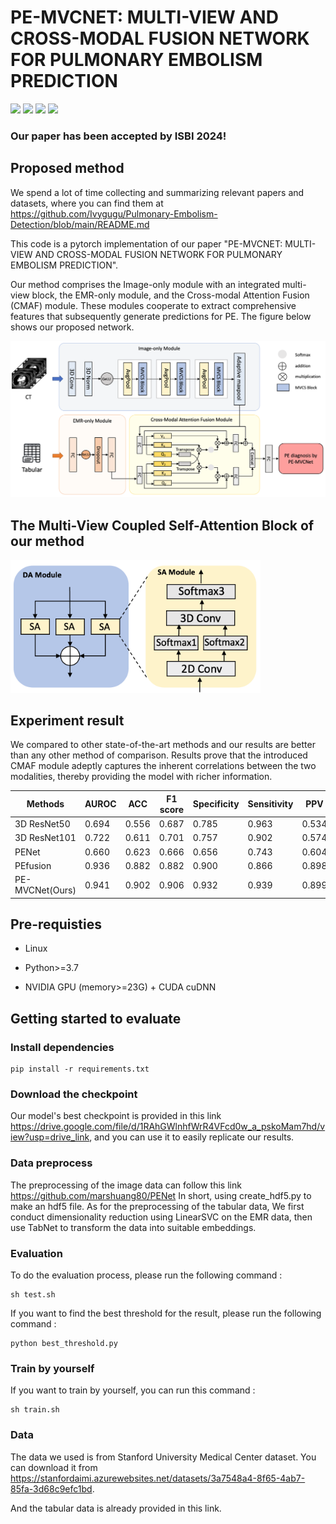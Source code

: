 # PE-MVCNET: MULTI-VIEW AND CROSS-MODAL FUSION NETWORK FOR PULMONARY EMBOLISM PREDICTION

![](https://img.shields.io/badge/-Github-181717?style=flat-square&logo=Github&logoColor=FFFFFF)
![](https://img.shields.io/badge/-Awesome-FC60A8?style=flat-square&logo=Awesome&logoColor=FFFFFF)
![](https://img.shields.io/badge/-Python-3776AB?style=flat-square&logo=Python&logoColor=FFFFFF)
![](https://img.shields.io/badge/-Pytorch-EE4C2C?style=flat-square&logo=Pytorch&logoColor=FFFFFF)

### Our paper has been accepted by ISBI 2024!
## Proposed method
We spend a lot of time collecting and summarizing relevant papers and datasets, where you can find them at https://github.com/Ivygugu/Pulmonary-Embolism-Detection/blob/main/README.md

This code is a pytorch implementation of our paper "PE-MVCNET: MULTI-VIEW AND CROSS-MODAL FUSION NETWORK FOR PULMONARY EMBOLISM PREDICTION".

 Our method comprises the Image-only module with an integrated multi-view block, the EMR-only module, and the Cross-modal Attention Fusion (CMAF) module. These modules cooperate to extract comprehensive features that subsequently generate predictions for PE. The figure below shows our proposed network.

![image](images/model.png)

 ## The Multi-View Coupled Self-Attention Block of our method
<img src="https://github.com/LeavingStarW/PE-MVCNET/blob/main/images/DASA.png?raw=true" width="400px">



 ## Experiment result
   We compared to other state-of-the-art methods and our results are better than any other method of comparison. Results prove that the introduced CMAF module adeptly captures the inherent correlations between the two modalities, thereby providing the model with richer information.
<table>
<thead>
  <tr>
    <th>Methods</th>
    <th>AUROC</th>
    <th>ACC</th>
    <th>F1 score</th>
    <th>Specificity</th>
    <th>Sensitivity</th>
    <th>PPV</th>
    <th>NPV</th>
  </tr>
</thead>
<tbody>
  <tr>
    <td>3D ResNet50</td>
    <td>0.694</td>
    <td>0.556</td>
    <td>0.687</td>
    <td>0.785</td>
    <td>0.963</td>
    <td>0.534</td>
    <td>0.785</td>
  </tr>
  <tr>
    <td>3D ResNet101</td>
    <td>0.722</td>
    <td>0.611</td>
    <td>0.701</td>
    <td>0.757</td>
    <td>0.902</td>
    <td>0.574</td>
    <td>0.757</td>
  </tr>
  <tr>
    <td>PENet</td>
    <td>0.660</td>
    <td>0.623</td>
    <td>0.666</td>
    <td>0.656</td>
    <td>0.743</td>
    <td>0.604</td>
    <td>0.656</td>
  </tr>
  <tr>
    <td>PEfusion</td>
    <td>0.936</td>
    <td>0.882</td>
    <td>0.882</td>
    <td>0.900</td>
    <td>0.866</td>
    <td>0.898</td>
    <td>0.867</td>
  </tr>
  <tr>
    <td>PE-MVCNet(Ours)</td>
    <td>0.941</td>
    <td>0.902</td>
    <td>0.906</td>
    <td>0.932</td>
    <td>0.939</td>
    <td>0.899</td>
    <td>0.932</td>
  </tr>
</tbody>
</table>

## Pre-requisties
* Linux

* Python>=3.7

* NVIDIA GPU (memory>=23G) + CUDA cuDNN

## Getting started to evaluate
### Install dependencies
```
pip install -r requirements.txt
```
### Download the checkpoint
Our model's best checkpoint is provided in this link https://drive.google.com/file/d/1RAhGWlnhfWrR4VFcd0w_a_pskoMam7hd/view?usp=drive_link, and you can use it to easily replicate our results.

### Data preprocess
The preprocessing of the image data can follow this link https://github.com/marshuang80/PENet
 In short, using create_hdf5.py to make an hdf5 file. As for the preprocessing of the tabular data, We first conduct dimensionality reduction using LinearSVC on the EMR data, then use TabNet to transform the data into suitable embeddings. 

### Evaluation
To do the evaluation process, please run the following command :
```
sh test.sh
```
If you want to find the best threshold for the result, please run the following command :
```
python best_threshold.py
```

### Train by yourself
If you want to train by yourself, you can run this command :
```
sh train.sh
```

### Data
The data we used is from Stanford University Medical Center dataset. You can download it from https://stanfordaimi.azurewebsites.net/datasets/3a7548a4-8f65-4ab7-85fa-3d68c9efc1bd.

And the tabular data is already provided in this link.

